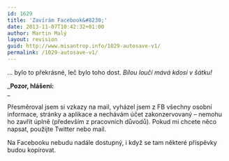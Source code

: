 ```yaml
---
id: 1629
title: 'Zavírám Facebook&#8230;'
date: 2013-11-07T10:42:32+01:00
author: Martin Malý
layout: revision
guid: http://www.misantrop.info/1029-autosave-v1/
permalink: /1029-autosave-v1/
---
```

&#8230; bylo to překrásné, leč bylo toho dost. _Bílou loučí mává kdosi v šátku!_

_**Pozor, hlášení:**  
_ 

Přesměroval jsem si vzkazy na mail, vyházel jsem z FB všechny osobní informace, stránky a aplikace a nechávám účet zakonzervovaný &#8211; nemohu ho zavřít úplně (především z pracovních důvodů). Pokud mi chcete něco napsat, použijte Twitter nebo mail.

Na Facebooku nebudu nadále dostupný, i když se tam některé příspěvky budou kopírovat.